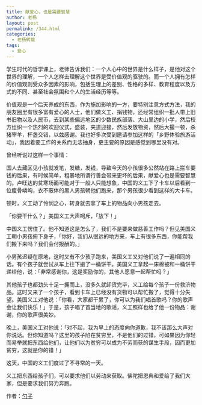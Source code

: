 ```yaml
---
title: 献爱心，也是需要智慧
author: 老杨
layout: post
permalink: /344.html
categories:
  - 老杨转载
tags:
  - 爱心
---
```

学生时代的哲学课上，老师告诉我们：一个人心中的世界是什么样子，是他对这个世界的理解，一个人怎样去理解这个世界是受价值观的驱驶的。而一个人拥有怎样的价值观则受众多因素的影响，包括生理上的差别、性格的多样、教育程度以及方式的不同、甚至社会氛围和个人的生活经历等等。  


  
价值观是一个后天养成的东西，作为施加影响的一方，要特别注意方式方法，我的朋友圈里有很多富有爱心的人士，他们做义工、捐钱物，还经常组织一批人带上旧书旧物以及人民币，去到某些偏远地区的少数民族部落、大山里边的小学，然后校方组织一个热烈的欢迎仪式，盛装，夹道迎接，然后发放物资，然后大撮一顿，杀猪宰羊，杯盏交错，以兹感谢。我也好多次受到邀请参加这样的「乡野体验旅游活动」，我因着要工作的关系而无法抽身，更主要的原因是感觉到哪里没有对。

曾经听说过这样一个事情：

国人去藏区见小孩就发笔，发糖，发钱，导致今天的小孩很多公然站在路上拦车要钱的后果，有时候简单，粗暴地所谓行善会带来更坏的后果，献爱心也是需要智慧的。卢旺达的贫寒场面可能对于一般人只能想象，中国的义工下了卡车以后看到一位瘦骨嶙峋，衣不蔽体的黑人男孩朝他们跑来，那个男孩很少看到这样的大卡车。

顿时，义工动了怜悯之心，转身就去拿了车上的物品向小男孩走去。

「你要干什么？」美国义工大声呵斥，「放下！」

中国义工愣住了。他不知道这是怎么了，我们不是要来做慈善工作吗？但见美国义工朝小男孩俯下身子，「你好，我们从很远的地方来，车上有很多东西，你能帮我们搬下来吗？我们会付报酬的。」

小男孩迟疑在原地，这时又有不少孩子跑来，美国义工又对他们说了一遍相同的话。有个孩子就尝试从车上往下搬了一桶饼干。美国义工拿起一床棉被和一桶饼干递给他，说：「非常感谢你，这是奖励你的，其他人愿意一起帮忙吗？」

其他孩子也都劲头十足一拥而上，没多久就卸货完毕，义工给每个孩子一份救济物品。这时又来了一个孩子，看到卡车上已经没有货物可以帮忙搬了，觉得十分失望。美国义工对他说：「你看，大家都干累了，你可以为我们唱首歌吗？你的歌声会让我们快乐！」于是，孩子唱了首当地的歌谣，义工照样也给了他一份物品：谢谢，你的歌声很美妙。

晚上，美国义工对他说：「对不起，我为早上的态度向你道歉，我不该那么大声对你说话。但你知道吗？这里的孩子陷在贫穷里，不是他们的过错，可如果因为你轻而易举就把东西给他们，让他们以为贫穷可以成为不劳而获的谋生手段，因而更加贫穷，这就是你的错！」

这天，中国的义工们度过了不寻常的一天。

义工把东西给孩子们，可以要求他们以劳动来获取。佛陀把恩典和爱给了我们大家，但是要求我们努力奔跑。

作者：<a href="https://chenghouwen.com/archives/36952" target="_blank">勺子</a>